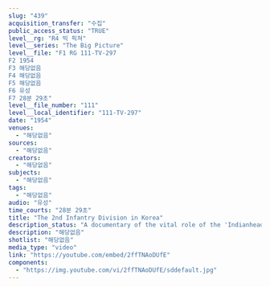 ```yaml
---
slug: "439"
acquisition_transfer: "수집"
public_access_status: "TRUE"
level__rg: "R4 빅 픽쳐"
level__series: "The Big Picture"
level__file: "F1 RG 111-TV-297
F2 1954
F3 해당없음
F4 해당없음
F5 해당없음
F6 유성
F7 28분 29초"
level__file_number: "111"
level__local_identifier: "111-TV-297"
date: "1954"
venues: 
  - "해당없음"
sources: 
  - "해당없음"
creators: 
  - "해당없음"
subjects: 
  - "해당없음"
tags: 
  - "해당없음"
audio: "유성"
time_courts: "28분 29초"
title: "The 2nd Infantry Division in Korea"
description_status: "A documentary of the vital role of the 'Indianheads' of the 2nd Infantry Division in Korea."
description: "해당없음"
shotlist: "해당없음"
media_type: "video"
link: "https://youtube.com/embed/2ffTNAoDUfE"
components: 
  - "https://img.youtube.com/vi/2ffTNAoDUfE/sddefault.jpg"
---
```

